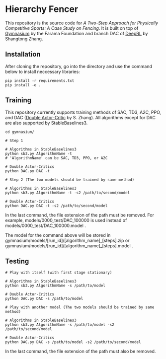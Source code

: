 # Hierarchy Fencer

This repository is the source code for _A Two-Step Approach for Physically Competitive Sports: A Case Study on Fencing_. It is built on top of [Gymnasium](https://github.com/Farama-Foundation/Gymnasium) by the Farama Foundation and branch DAC of [DeepRL](https://github.com/ShangtongZhang/DeepRL/tree/DAC) by Shangtong Zhang.

## Installation

After cloning the repository, go into the directory and use the command below to install neccessary libraries:

```
pip install -r requirements.txt
pip install -e .
```

## Training

This repository currently supports training methods of SAC, TD3, A2C, PPO, and DAC ([Double Actor-Critic](https://arxiv.org/abs/1904.12691) by S. Zhang). All algorithms except for DAC are also supported by StableBaselines3.

```
cd gymnasium/

# Step 1

# Algorithms in StableBaselines3
python sb3.py AlgorithmName -t
# 'AlgorithmName' can be SAC, TD3, PPO, or A2C

# Double Actor-Critics
python DAC.py DAC -t

# Step 2 (The two models should be trained by same method)

# Algorithms in StableBaselines3
python sb3.py AlgorithmName -t -s2 /path/to/second/model

# Double Actor-Critics
python DAC.py DAC -t -s2 /path/to/second/model
```

In the last command, the file extension of the path must be removed. For example, models/0000_test/DAC_100000 is used instead of models/0000_test/DAC_100000.model .

The model for the command above will be stored in gymnasium/models/\[run_id\]/\[algorithm_name\]\_\[steps\].zip or gymnasium/models/\[run_id\]/\[algorithm_name\]\_\[steps\].model .

## Testing

```
# Play with itself (with first stage stationary)

# Algorithms in StableBaselines3
python sb3.py AlgorithmName -s /path/to/model

# Double Actor-Critics
python DAC.py DAC -s /path/to/model

# Play with another model (The two models should be trained by same method)

# Algorithms in StableBaselines3
python sb3.py AlgorithmName -s /path/to/model -s2 /path/to/second/model

# Double Actor-Critics
python DAC.py DAC -s /path/to/model -s2 /path/to/second/model
```

In the last command, the file extension of the path must also be removed.
